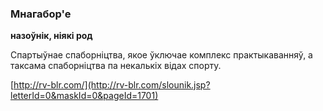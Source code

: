 ### Мнагабор'е
**назоўнік, ніякі род**

Спартыўнае спаборніцтва, якое ўключае комплекс практыкаванняў, а таксама спаборніцтва па некалькіх відах спорту.

<a rel="author">[http://rv-blr.com/](http://rv-blr.com/slounik.jsp?letterId=0&maskId=0&pageId=1701)</a>
